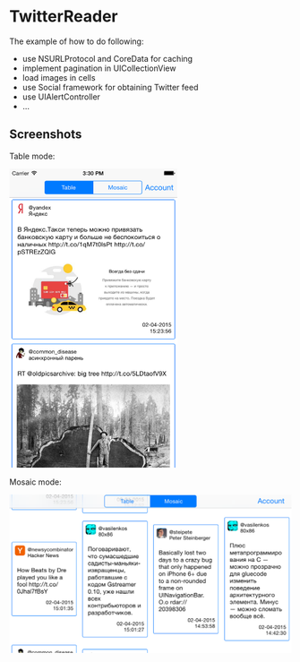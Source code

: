 # TwitterReader

The example of how to do following:
- use NSURLProtocol and CoreData for caching
- implement pagination in UICollectionView
- load images in cells
- use Social framework for obtaining Twitter feed
- use UIAlertController
- ...

## Screenshots

Table mode:

<img src="./screenshot2.png" alt="alt text" width="300">

Mosaic mode:

<img src="./screenshot1.png" alt="alt text" width="600">
